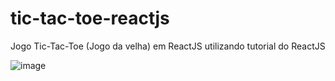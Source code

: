 # tic-tac-toe-reactjs
Jogo Tic-Tac-Toe (Jogo da velha) em ReactJS utilizando tutorial do ReactJS

![image](https://user-images.githubusercontent.com/30643035/73116489-7fd4d200-3f0d-11ea-908e-672cbba583f8.png)
